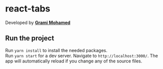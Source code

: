 # react-tabs

Developed by **[Grami Mohamed](https://github.com/Grami-mhd)** 

## Run the project

Run `yarn install` to install the needed packages.<br/>
Run `yarn start` for a dev server. Navigate to `http://localhost:3000/`. The app will automatically reload if you change any of the source files.
